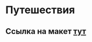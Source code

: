 # Путешествия

## Ссылка на макет [тут](<https://www.figma.com/file/6RfuOtK5SLl63LXBfpvs17/Untitled-(3)-(Copy)?node-id=0%3A1&t=jUvQPTLzcgSGqEpu-0>)

